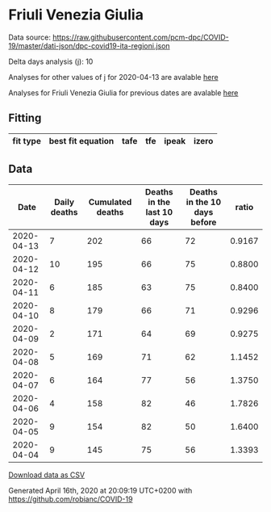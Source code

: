 # Friuli Venezia Giulia

Data source: https://raw.githubusercontent.com/pcm-dpc/COVID-19/master/dati-json/dpc-covid19-ita-regioni.json

Delta days analysis (j): 10

Analyses for other values of j for 2020-04-13 are avalable [here](../2020-04-13/README.md)

Analyses for Friuli Venezia Giulia for previous dates are avalable [here](../README.md)

## Fitting 
|fit type|best fit equation|tafe|tfe|ipeak|izero|
|-------|-----|--------|------|---|---|

## Data
|Date|Daily deaths|Cumulated deaths|Deaths in the last 10 days|Deaths in the 10 days before|ratio|
|----|----------|-----------|-------|--------------------|-----|
|2020-04-13|7|202|66|72|0.9167|
|2020-04-12|10|195|66|75|0.8800|
|2020-04-11|6|185|63|75|0.8400|
|2020-04-10|8|179|66|71|0.9296|
|2020-04-09|2|171|64|69|0.9275|
|2020-04-08|5|169|71|62|1.1452|
|2020-04-07|6|164|77|56|1.3750|
|2020-04-06|4|158|82|46|1.7826|
|2020-04-05|9|154|82|50|1.6400|
|2020-04-04|9|145|75|56|1.3393|

[Download data as CSV](COVID-19_friuli_venezia_giulia_j10_2020-04-13.csv)

Generated April 16th, 2020 at 20:09:19 UTC+0200 with https://github.com/robianc/COVID-19
